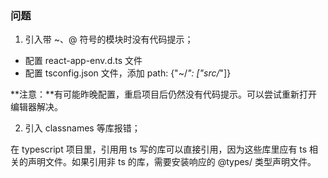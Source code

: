 ### 问题
1. 引入带 ~、@ 符号的模块时没有代码提示；

- 配置 react-app-env.d.ts 文件
- 配置 tsconfig.json 文件，添加 path: {"~/*": ["src/*"]}

**注意：**有可能昨晚配置，重启项目后仍然没有代码提示。可以尝试重新打开编辑器解决。

2. 引入 classnames 等库报错；

在 typescript 项目里，引用用 ts 写的库可以直接引用，因为这些库里应有 ts 相关的声明文件。如果引用非 ts 的库，需要安装响应的 @types/<packagename> 类型声明文件。